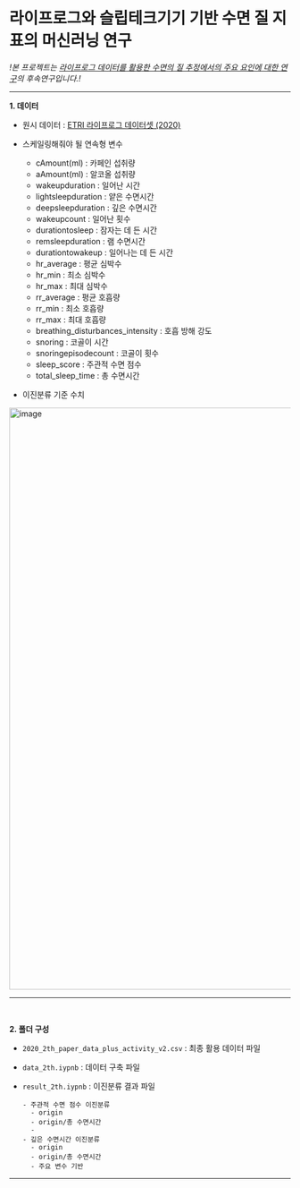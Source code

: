 # 라이프로그와 슬립테크기기 기반 수면 질 지표의 머신러닝 연구

*!본 프로젝트는 [라이프로그 데이터를 활용한 수면의 질 추정에서의 주요 요인에 대한 연구](https://github.com/amthreeh/ETRI-lifelog-data-project)의 후속연구입니다.!*

----

**1. 데이터**
- 원시 데이터 : [ETRI 라이프로그 데이터셋 (2020)](https://nanum.etri.re.kr/share/schung1/ETRILifelogDataset2020?lang=ko_KR)
  
- 스케일링해줘야 될 연속형 변수
    - cAmount(ml) : 카페인 섭취량
    - aAmount(ml) : 알코올 섭취량
    - wakeupduration : 일어난 시간
    - lightsleepduration : 얕은 수면시간
    - deepsleepduration : 깊은 수면시간
    - wakeupcount : 일어난 횟수
    - durationtosleep : 잠자는 데 든 시간
    - remsleepduration : 램 수면시간
    - durationtowakeup : 일어나는 데 든 시간
    - hr_average : 평균 심박수
    - hr_min : 최소 심박수
    - hr_max : 최대 심박수
    - rr_average : 평균 호흡량
    - rr_min : 최소 호흡량
    - rr_max : 최대 호흡량
    - breathing_disturbances_intensity : 호흡 방해 강도
    - snoring : 코골이 시간
    - snoringepisodecount : 코골이 횟수
    - sleep_score : 주관적 수면 점수
    - total_sleep_time : 총 수면시간

- 이진분류 기준 수치
<img width="1040" alt="image" src="https://github.com/whatareyoudoingz/DeepSleep_project/assets/108795647/3301d76e-548d-49a1-8708-fe7144ec74ce">

----

<br/>


**2. 폴더 구성**
- `2020_2th_paper_data_plus_activity_v2.csv` : 최종 활용 데이터 파일
- `data_2th.iypnb` : 데이터 구축 파일
- `result_2th.iypnb` : 이진분류 결과 파일
  
  ```
  - 주관적 수면 점수 이진분류
    - origin
    - origin/총 수면시간
    - 
  - 깊은 수면시간 이진분류
    - origin
    - origin/총 수면시간
    - 주요 변수 기반
    ```
----

<br/>

